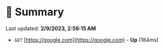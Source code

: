 # 📖 Summary
Last updated: **2/9/2023, 2:56:15 AM**

- `GET` [https://google.com](https://google.com) - **Up** (184ms)
